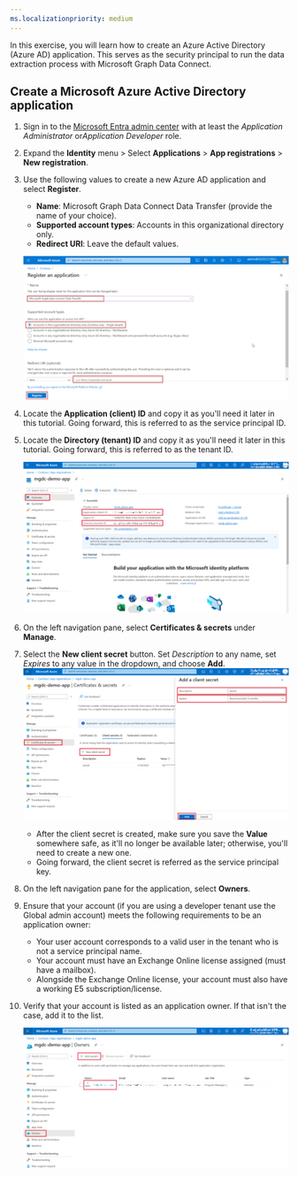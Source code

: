 ```yaml
---
ms.localizationpriority: medium
---
```


<!-- markdownlint-disable MD002 MD041 -->

In this exercise, you will learn how to create an Azure Active Directory (Azure AD) application. This serves as the security principal to run the data extraction process with Microsoft Graph Data Connect.


## Create a Microsoft Azure Active Directory application

1. Sign in to the [Microsoft Entra admin center](https://entra.microsoft.com) with at least the *Application Administrator* or*Application Developer* role.

1. Expand the **Identity** menu > Select **Applications** > **App registrations** > **New registration**.

1. Use the following values to create a new Azure AD application and select **Register**.

   - **Name**: Microsoft Graph Data Connect Data Transfer (provide the name of your choice).
   - **Supported account types**: Accounts in this organizational directory only.
   - **Redirect URI**: Leave the default values.

    ![A screenshot that shows the steps to register a new application registration in the Azure portal.](../concepts/images/data-connect-aad-redirect-uri.png)

1. Locate the **Application (client) ID** and copy it as you'll need it later in this tutorial. Going forward, this is referred to as the service principal ID.

1. Locate the **Directory (tenant) ID** and copy it as you'll need it later in this tutorial. Going forward, this is referred to as the tenant ID.

    ![A screenshot that shows the application and tenant IDs.](../concepts/images/data-connect-app-tenant-new.png)

1. On the left navigation pane, select **Certificates & secrets** under **Manage**.

1. Select the **New client secret** button. Set *Description* to any name, set *Expires* to any value in the dropdown, and choose **Add**.
    ![A screenshot that shows the process to create a new client secret in the Azure portal.](../concepts/images/data-connect-aad-certs-secrets-new.png)
    - After the client secret is created, make sure you save the **Value** somewhere safe, as it'll no longer be available later; otherwise, you'll need to create a new one.
    - Going forward, the client secret is referred as the service principal key.

1. On the left navigation pane for the application, select **Owners**.

1. Ensure that your account (if you are using a developer tenant use the Global admin account) meets the following requirements to be an application owner:
    - Your user account corresponds to a valid user in the tenant who is not a service principal name.
    - Your account must have an Exchange Online license assigned (must have a mailbox).
    - Alongside the Exchange Online license, your account must also have a working E5 subscription/license.

1. Verify that your account is listed as an application owner. If that isn't the case, add it to the list.

    ![A screenshot that shows a user set as owner for the application registration in the Azure portal.](../concepts/images/data-connect-aad-app-owners-new.png) 